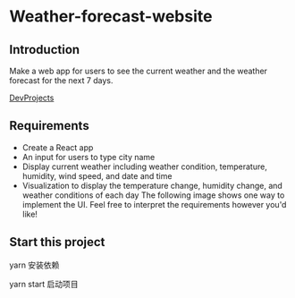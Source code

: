 # Weather-forecast-website 

## Introduction

Make a web app for users to see the current weather and the weather forecast for the next 7 days.

[DevProjects](https://www.codementor.io/projects/web/weather-forecast-website-atx32lz7zb)

## Requirements

- Create a React app
- An input for users to type city name
- Display current weather including weather condition, temperature, humidity, wind speed, and date and time
- Visualization to display the temperature change, humidity change, and weather conditions of each day
The following image shows one way to implement the UI. Feel free to interpret the requirements however you'd like!

## Start this project

yarn 安装依赖

yarn start 启动项目